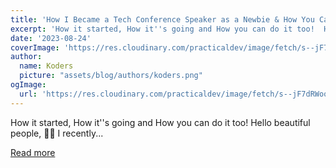 ```yaml
---
title: 'How I Became a Tech Conference Speaker as a Newbie & How You Can Do It Too'
excerpt: 'How it started, How it''s going and How you can do it too!  Hello beautiful people, 🙋‍♀️  I recently...'
date: '2023-08-24'
coverImage: 'https://res.cloudinary.com/practicaldev/image/fetch/s--jF7dRWoo--/c_imagga_scale,f_auto,fl_progressive,h_420,q_auto,w_1000/https://dev-to-uploads.s3.amazonaws.com/uploads/articles/ecv6ecegw9g6s8e04j18.jpeg'
author:
  name: Koders
  picture: "assets/blog/authors/koders.png"
ogImage:
  url: 'https://res.cloudinary.com/practicaldev/image/fetch/s--jF7dRWoo--/c_imagga_scale,f_auto,fl_progressive,h_420,q_auto,w_1000/https://dev-to-uploads.s3.amazonaws.com/uploads/articles/ecv6ecegw9g6s8e04j18.jpeg'
---
```


How it started, How it''s going and How you can do it too!  Hello beautiful people, 🙋‍♀️  I recently...

[Read more](https://dev.to/eleftheriabatsou/how-i-became-a-tech-conference-speaker-as-a-newbie-how-you-can-do-it-too-4km8)
